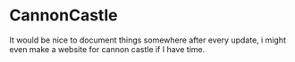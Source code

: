 # CannonCastle

It would be nice to document things somewhere after every update, i might even make a website for cannon castle if I have time.